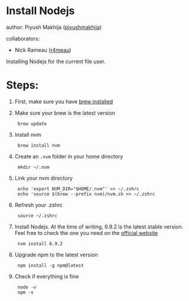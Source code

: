 # Install Nodejs

author: Piyush Makhija ([piyushmakhija](https://github.com/piyushmakhija))

collaborators:

* Nick Rameau ([r4meau](https://github.com/r4meau))

Installing Nodejs for the current file user.

# Steps:

1. First, make sure you have [brew installed](https://github.com/all-hack/42moonlight/blob/master/resources/install_brew_fileuser.md)
2. Make sure your brew is the latest version

        brew update
3. Install nvm

        brew install nvm
4. Create an `.nvm` folder in your home directory

        mkdir ~/.nvm
5. Link your nvm directory

        echo 'export NVM_DIR="$HOME/.nvm"' >> ~/.zshrc
        echo 'source $(brew --prefix nvm)/nvm.sh >> ~/.zshrc
6. Refresh your .zshrc
        
        source ~/.zshrc
7. Install Nodejs. At the time of writing, 6.9.2 is the latest stable version. Feel free to check the one you need on the [official website](https://nodejs.org)

        nvm install 6.9.2
8. Upgrade npm to the latest version

        npm install -g npm@latest
        
9. Check if everything is fine

        node -v
        npm -v
